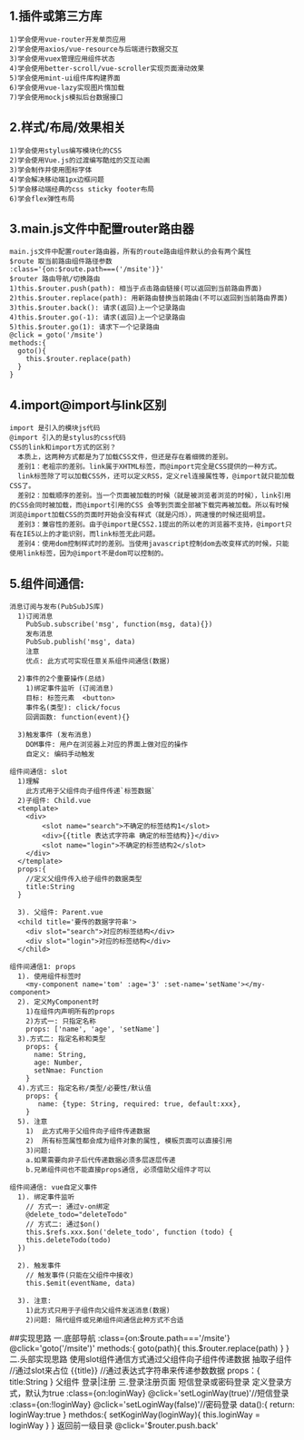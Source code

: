 ## 1.插件或第三方库
    1)学会使用vue-router开发单页应用
    2)学会使用axios/vue-resource与后端进行数据交互
    3)学会使用vuex管理应用组件状态
    4)学会使用better-scroll/vue-scroller实现页面滑动效果
    5)学会使用mint-ui组件库构建界面
    6)学会使用vue-lazy实现图片惰加载
    7)学会使用mockjs模拟后台数据接口
## 2.样式/布局/效果相关
    1)学会使用stylus编写模块化的CSS
    2)学会使用Vue.js的过渡编写酷炫的交互动画
    3)学会制作并使用图标字体
    4)学会解决移动端1px边框问题
    5)学会移动端经典的css sticky footer布局
    6)学会flex弹性布局
## 3.main.js文件中配置router路由器
    main.js文件中配置router路由器，所有的route路由组件默认的会有两个属性
    $route 取当前路由组件路径参数
    :class='{on:$route.path===('/msite')}'
    $router 路由导航/切换路由
    1)this.$router.push(path): 相当于点击路由链接(可以返回到当前路由界面)
    2)this.$router.replace(path): 用新路由替换当前路由(不可以返回到当前路由界面)
    3)this.$router.back(): 请求(返回)上一个记录路由
    4)this.$router.go(-1): 请求(返回)上一个记录路由
    5)this.$router.go(1): 请求下一个记录路由
    @click = goto('/msite')
    methods:{
      goto(){
        this.$router.replace(path)
      }
    }
## 4.import@import与link区别
    import 是引入的模块js代码
    @import 引入的是stylus的css代码
    CSS的link和import方式的区别？
      本质上，这两种方式都是为了加载CSS文件，但还是存在着细微的差别。
      差别1：老祖宗的差别。link属于XHTML标签，而@import完全是CSS提供的一种方式。
      link标签除了可以加载CSS外，还可以定义RSS，定义rel连接属性等，@import就只能加载CSS了。
      差别2：加载顺序的差别。当一个页面被加载的时候（就是被浏览者浏览的时候），link引用的CSS会同时被加载，而@import引用的CSS 会等到页面全部被下载完再被加载。所以有时候浏览@import加载CSS的页面时开始会没有样式（就是闪烁），网速慢的时候还挺明显。
      差别3：兼容性的差别。由于@import是CSS2.1提出的所以老的浏览器不支持，@import只有在IE5以上的才能识别，而link标签无此问题。
      差别4：使用dom控制样式时的差别。当使用javascript控制dom去改变样式的时候，只能使用link标签，因为@import不是dom可以控制的。
## 5.组件间通信:
    消息订阅与发布(PubSubJS库)
	  1)订阅消息
	    PubSub.subscribe('msg', function(msg, data){})
	    发布消息
	    PubSub.publish('msg', data)
	    注意
	    优点: 此方式可实现任意关系组件间通信(数据)

	  2)事件的2个重要操作(总结)
	    1)绑定事件监听 (订阅消息)
	    目标: 标签元素  <button>
	    事件名(类型): click/focus
	    回调函数: function(event){}

	  3)触发事件 (发布消息)
	    DOM事件: 用户在浏览器上对应的界面上做对应的操作
	    自定义: 编码手动触发

    组件间通信: slot
	  1)理解
	    此方式用于父组件向子组件传递`标签数据`
	  2)子组件: Child.vue
	  <template>
	  	<div>
	  		<slot name="search">不确定的标签结构1</slot>
	  		<div>{{title 表达式字符串 确定的标签结构}}</div>
	  		<slot name="login">不确定的标签结构2</slot>
	  	</div>
	  </template>
      props:{
        //定义父组件传入给子组件的数据类型
        title:String
      }

	  3). 父组件: Parent.vue
	  <child title='要传的数据字符串'>
	  	<div slot="search">对应的标签结构</div>
	  	<div slot="login">对应的标签结构</div>
	  </child>

    组件间通信1: props
	  1). 使用组件标签时
	  	<my-component name='tom' :age='3' :set-name='setName'></my-component>
	  2). 定义MyComponent时
	    1)在组件内声明所有的props
	    2)方式一: 只指定名称
	    props: ['name', 'age', 'setName']
	  3).方式二: 指定名称和类型
	  	props: {
	  	  name: String,
	  	  age: Number,
	  	  setNmae: Function
	  	}
	  4).方式三: 指定名称/类型/必要性/默认值
	  	props: {
	  	   name: {type: String, required: true, default:xxx},
	  	}
	  5). 注意
	    1)	此方式用于父组件向子组件传递数据
	    2)	所有标签属性都会成为组件对象的属性, 模板页面可以直接引用
	    3)问题:
	    a.如果需要向非子后代传递数据必须多层逐层传递
	    b.兄弟组件间也不能直接props通信, 必须借助父组件才可以

    组件间通信: vue自定义事件
	  1). 绑定事件监听
	    // 方式一: 通过v-on绑定
	    @delete_todo="deleteTodo"
	    // 方式二: 通过$on()
	    this.$refs.xxx.$on('delete_todo', function (todo) {
	    this.deleteTodo(todo)
	  })

	  2). 触发事件
	    // 触发事件(只能在父组件中接收)
	    this.$emit(eventName, data)

	  3). 注意:
	    1)此方式只用于子组件向父组件发送消息(数据)
	    2)问题: 隔代组件或兄弟组件间通信此种方式不合适

##实现思路
     一.底部导航
      :class={on:$route.path==='/msite'} @click='goto('/msite')'
      methods:{
          goto(path){
            this.$router.replace(path)
          }
        }
      二.头部实现思路
      使用slot组件通信方式通过父组件向子组件传递数据
      抽取子组件
      <slot name="search">//通过slot来占位
      <span class="header_title">
         <span class="header_title_text ellipsis">{{title}}</span> //通过表达式字符串来传递参数数据
      </span>
      <slot name="login">
      props：{
        title:String
      }
      父组件
      <HeaderTop title="昌平区北七家宏福科技园">
            <span class="header_search" slot="search">
                  <i class="iconfont icon-sousuo"></i>
            </span>
            <span class="header_login" slot="login">
                  <span class="header_login_text">登录|注册</span>
            </span>
      </HeaderTop>
      三.登录注册页面
      短信登录或密码登录
      定义登录方式，默认为true
       :class={on:loginWay} @click='setLoginWay(true)'//短信登录
       :class={on:!loginWay} @click='setLoginWay(false)'//密码登录
        data():{
          return:
            loginWay:true
        }
        methdos:{
          setKoginWay(loginWay){
            this.loginWay = loginWay
          }
        }
        返回前一级目录
        @click='$router.push.back'


